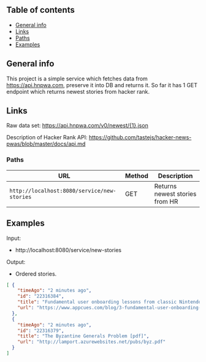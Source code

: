 ## Table of contents
* [General info](#general-info)
* [Links](#links)
* [Paths](#paths)
* [Examples](#examples)

## General info
This project is a simple service which fetches data from https://api.hnpwa.com, preserve it into DB and returns it.
So far it has 1 GET endpoint which returns newest stories from hacker rank.

## Links
Raw data set:
https://api.hnpwa.com/v0/newest/{1}.json

Description of Hacker Rank API:
https://github.com/tastejs/hacker-news-pwas/blob/master/docs/api.md

		
### Paths


|  URL |  Method |  Description |
|----------|--------------|----------------|
|`http://localhost:8080/service/new-stories`  | GET | Returns newest stories from HR|

## Examples

Input:
  - http://localhost:8080/service/new-stories

Output:
  - Ordered stories.


```json
[ {
    "timeAgo": "2 minutes ago",
    "id": "22316384",
    "title": "Fundamental user onboarding lessons from classic Nintendo games",
    "url": "https://www.appcues.com/blog/3-fundamental-user-onboarding-lessons-from-classic-nintendo-games"
  },
  {
    "timeAgo": "2 minutes ago",
    "id": "22316379",
    "title": "The Byzantine Generals Problem [pdf]",
    "url": "http://lamport.azurewebsites.net/pubs/byz.pdf"
  } 
]
```
